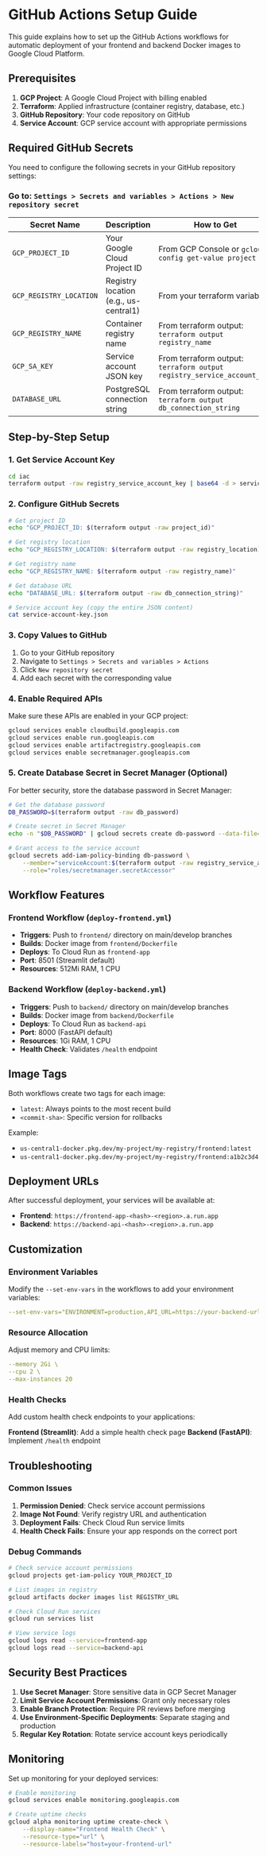 # GitHub Actions Setup Guide

This guide explains how to set up the GitHub Actions workflows for automatic deployment of your frontend and backend Docker images to Google Cloud Platform.

## Prerequisites

1. **GCP Project**: A Google Cloud Project with billing enabled
2. **Terraform**: Applied infrastructure (container registry, database, etc.)
3. **GitHub Repository**: Your code repository on GitHub
4. **Service Account**: GCP service account with appropriate permissions

## Required GitHub Secrets

You need to configure the following secrets in your GitHub repository settings:

### Go to: `Settings > Secrets and variables > Actions > New repository secret`

| Secret Name | Description | How to Get |
|-------------|-------------|------------|
| `GCP_PROJECT_ID` | Your Google Cloud Project ID | From GCP Console or `gcloud config get-value project` |
| `GCP_REGISTRY_LOCATION` | Registry location (e.g., us-central1) | From your terraform variables |
| `GCP_REGISTRY_NAME` | Container registry name | From terraform output: `terraform output registry_name` |
| `GCP_SA_KEY` | Service account JSON key | From terraform output: `terraform output registry_service_account_key` |
| `DATABASE_URL` | PostgreSQL connection string | From terraform output: `terraform output db_connection_string` |

## Step-by-Step Setup

### 1. Get Service Account Key

```bash
cd iac
terraform output -raw registry_service_account_key | base64 -d > service-account-key.json
```

### 2. Configure GitHub Secrets

```bash
# Get project ID
echo "GCP_PROJECT_ID: $(terraform output -raw project_id)"

# Get registry location
echo "GCP_REGISTRY_LOCATION: $(terraform output -raw registry_location)"

# Get registry name
echo "GCP_REGISTRY_NAME: $(terraform output -raw registry_name)"

# Get database URL
echo "DATABASE_URL: $(terraform output -raw db_connection_string)"

# Service account key (copy the entire JSON content)
cat service-account-key.json
```

### 3. Copy Values to GitHub

1. Go to your GitHub repository
2. Navigate to `Settings > Secrets and variables > Actions`
3. Click `New repository secret`
4. Add each secret with the corresponding value

### 4. Enable Required APIs

Make sure these APIs are enabled in your GCP project:

```bash
gcloud services enable cloudbuild.googleapis.com
gcloud services enable run.googleapis.com
gcloud services enable artifactregistry.googleapis.com
gcloud services enable secretmanager.googleapis.com
```

### 5. Create Database Secret in Secret Manager (Optional)

For better security, store the database password in Secret Manager:

```bash
# Get the database password
DB_PASSWORD=$(terraform output -raw db_password)

# Create secret in Secret Manager
echo -n "$DB_PASSWORD" | gcloud secrets create db-password --data-file=-

# Grant access to the service account
gcloud secrets add-iam-policy-binding db-password \
    --member="serviceAccount:$(terraform output -raw registry_service_account_email)" \
    --role="roles/secretmanager.secretAccessor"
```

## Workflow Features

### Frontend Workflow (`deploy-frontend.yml`)

- **Triggers**: Push to `frontend/` directory on main/develop branches
- **Builds**: Docker image from `frontend/Dockerfile`
- **Deploys**: To Cloud Run as `frontend-app`
- **Port**: 8501 (Streamlit default)
- **Resources**: 512Mi RAM, 1 CPU

### Backend Workflow (`deploy-backend.yml`)

- **Triggers**: Push to `backend/` directory on main/develop branches
- **Builds**: Docker image from `backend/Dockerfile`
- **Deploys**: To Cloud Run as `backend-api`
- **Port**: 8000 (FastAPI default)
- **Resources**: 1Gi RAM, 1 CPU
- **Health Check**: Validates `/health` endpoint

## Image Tags

Both workflows create two tags for each image:

- `latest`: Always points to the most recent build
- `<commit-sha>`: Specific version for rollbacks

Example:

- `us-central1-docker.pkg.dev/my-project/my-registry/frontend:latest`
- `us-central1-docker.pkg.dev/my-project/my-registry/frontend:a1b2c3d4`

## Deployment URLs

After successful deployment, your services will be available at:

- **Frontend**: `https://frontend-app-<hash>-<region>.a.run.app`
- **Backend**: `https://backend-api-<hash>-<region>.a.run.app`

## Customization

### Environment Variables

Modify the `--set-env-vars` in the workflows to add your environment variables:

```yaml
--set-env-vars="ENVIRONMENT=production,API_URL=https://your-backend-url,DEBUG=false"
```

### Resource Allocation

Adjust memory and CPU limits:

```yaml
--memory 2Gi \
--cpu 2 \
--max-instances 20
```

### Health Checks

Add custom health check endpoints to your applications:

**Frontend (Streamlit)**: Add a simple health check page
**Backend (FastAPI)**: Implement `/health` endpoint

## Troubleshooting

### Common Issues

1. **Permission Denied**: Check service account permissions
2. **Image Not Found**: Verify registry URL and authentication
3. **Deployment Fails**: Check Cloud Run service limits
4. **Health Check Fails**: Ensure your app responds on the correct port

### Debug Commands

```bash
# Check service account permissions
gcloud projects get-iam-policy YOUR_PROJECT_ID

# List images in registry
gcloud artifacts docker images list REGISTRY_URL

# Check Cloud Run services
gcloud run services list

# View service logs
gcloud logs read --service=frontend-app
gcloud logs read --service=backend-api
```

## Security Best Practices

1. **Use Secret Manager**: Store sensitive data in GCP Secret Manager
2. **Limit Service Account Permissions**: Grant only necessary roles
3. **Enable Branch Protection**: Require PR reviews before merging
4. **Use Environment-Specific Deployments**: Separate staging and production
5. **Regular Key Rotation**: Rotate service account keys periodically

## Monitoring

Set up monitoring for your deployed services:

```bash
# Enable monitoring
gcloud services enable monitoring.googleapis.com

# Create uptime checks
gcloud alpha monitoring uptime create-check \
    --display-name="Frontend Health Check" \
    --resource-type="url" \
    --resource-labels="host=your-frontend-url"
```
